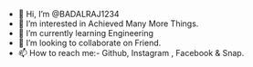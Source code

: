 - 👋 Hi, I’m @BADALRAJ1234
- 👀 I’m interested in Achieved Many More Things. 
- 🌱 I’m currently learning Engineering
- 💞️ I’m looking to collaborate on Friend. 
- 📫 How to reach me:- Github, Instagram , Facebook & Snap. 

<!---
BADALRAJ1234/BADALRAJ1234 is a ✨ special ✨ repository because its `README.md` (this file) appears on your GitHub profile.
You can click the Preview link to take a look at your changes.
--->
